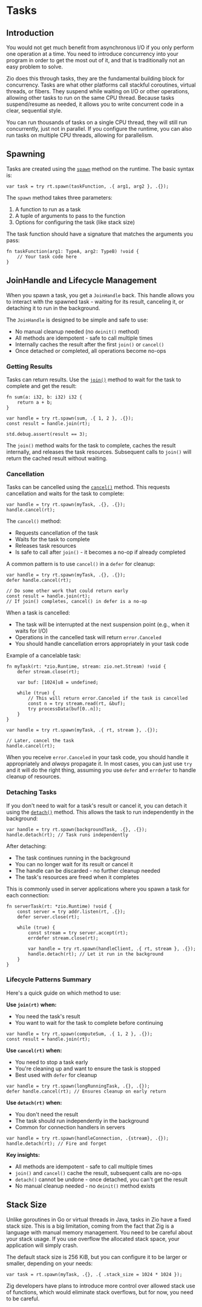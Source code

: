 # Tasks

## Introduction

You would not get much benefit from asynchronous I/O if you only perform one operation at a time.
You need to introduce concurrency into your program in order to get the most out of it,
and that is traditionally not an easy problem to solve.

Zio does this through tasks, they are the fundamental building block for concurrency.
Tasks are what other platforms call stackful coroutines, virtual threads, or fibers.
They suspend while waiting on I/O or other operations, allowing other tasks to run on the same CPU thread.
Because tasks suspend/resume as needed, it allows you to write concurrent code in a clear, sequential style.

You can run thousands of tasks on a single CPU thread, they will still run concurrently, just not in parallel.
If you configure the runtime, you can also run tasks on multiple CPU threads, allowing for parallelism.

## Spawning

Tasks are created using the [`spawn`](/zio/apidocs/#zio.runtime.Runtime.spawn) method on the runtime. The basic syntax is:

```zig
var task = try rt.spawn(taskFunction, .{ arg1, arg2 }, .{});
```

The `spawn` method takes three parameters:
1. A function to run as a task
2. A tuple of arguments to pass to the function
3. Options for configuring the task (like stack size)

The task function should have a signature that matches the arguments you pass:

```zig
fn taskFunction(arg1: TypeA, arg2: TypeB) !void {
    // Your task code here
}
```

## JoinHandle and Lifecycle Management

When you spawn a task, you get a `JoinHandle` back. This handle allows you to interact with the spawned task - waiting for its result, canceling it, or detaching it to run in the background.

The `JoinHandle` is designed to be simple and safe to use:
- No manual cleanup needed (no `deinit()` method)
- All methods are idempotent - safe to call multiple times
- Internally caches the result after the first `join()` or `cancel()`
- Once detached or completed, all operations become no-ops

### Getting Results

Tasks can return results. Use the [`join()`](/zio/apidocs/#zio.runtime.JoinHandle.join) method to wait for the task to complete and get the result:

```zig
fn sum(a: i32, b: i32) i32 {
    return a + b;
}

var handle = try rt.spawn(sum, .{ 1, 2 }, .{});
const result = handle.join(rt);

std.debug.assert(result == 3);
```

The `join()` method waits for the task to complete, caches the result internally, and releases the task resources. Subsequent calls to `join()` will return the cached result without waiting.

### Cancellation

Tasks can be cancelled using the [`cancel()`](/zio/apidocs/#zio.runtime.JoinHandle.cancel) method. This requests cancellation and waits for the task to complete:

```zig
var handle = try rt.spawn(myTask, .{}, .{});
handle.cancel(rt);
```

The `cancel()` method:
- Requests cancellation of the task
- Waits for the task to complete
- Releases task resources
- Is safe to call after `join()` - it becomes a no-op if already completed

A common pattern is to use `cancel()` in a `defer` for cleanup:

```zig
var handle = try rt.spawn(myTask, .{}, .{});
defer handle.cancel(rt);

// Do some other work that could return early
const result = handle.join(rt);
// If join() completes, cancel() in defer is a no-op
```

When a task is cancelled:
- The task will be interrupted at the next suspension point (e.g., when it waits for I/O)
- Operations in the cancelled task will return `error.Canceled`
- You should handle cancellation errors appropriately in your task code

Example of a cancelable task:

```zig
fn myTask(rt: *zio.Runtime, stream: zio.net.Stream) !void {
    defer stream.close(rt);

    var buf: [1024]u8 = undefined;

    while (true) {
        // This will return error.Canceled if the task is cancelled
        const n = try stream.read(rt, &buf);
        try processData(buf[0..n]);
    }
}

var handle = try rt.spawn(myTask, .{ rt, stream }, .{});

// Later, cancel the task
handle.cancel(rt);
```

When you receive `error.Canceled` in your task code, you should handle it appropriately
and *always* propagate it. In most cases, you can just use `try` and it will do the right thing,
assuming you use `defer` and `errdefer` to handle cleanup of resources.

### Detaching Tasks

If you don't need to wait for a task's result or cancel it, you can detach it using the [`detach()`](/zio/apidocs/#zio.runtime.JoinHandle.detach) method. This allows the task to run independently in the background:

```zig
var handle = try rt.spawn(backgroundTask, .{}, .{});
handle.detach(rt); // Task runs independently
```

After detaching:
- The task continues running in the background
- You can no longer wait for its result or cancel it
- The handle can be discarded - no further cleanup needed
- The task's resources are freed when it completes

This is commonly used in server applications where you spawn a task for each connection:

```zig
fn serverTask(rt: *zio.Runtime) !void {
    const server = try addr.listen(rt, .{});
    defer server.close(rt);

    while (true) {
        const stream = try server.accept(rt);
        errdefer stream.close(rt);

        var handle = try rt.spawn(handleClient, .{ rt, stream }, .{});
        handle.detach(rt); // Let it run in the background
    }
}
```

### Lifecycle Patterns Summary

Here's a quick guide on which method to use:

**Use `join(rt)` when:**
- You need the task's result
- You want to wait for the task to complete before continuing

```zig
var handle = try rt.spawn(computeSum, .{ 1, 2 }, .{});
const result = handle.join(rt);
```

**Use `cancel(rt)` when:**
- You need to stop a task early
- You're cleaning up and want to ensure the task is stopped
- Best used with `defer` for cleanup

```zig
var handle = try rt.spawn(longRunningTask, .{}, .{});
defer handle.cancel(rt); // Ensures cleanup on early return
```

**Use `detach(rt)` when:**
- You don't need the result
- The task should run independently in the background
- Common for connection handlers in servers

```zig
var handle = try rt.spawn(handleConnection, .{stream}, .{});
handle.detach(rt); // Fire and forget
```

**Key insights:**
- All methods are idempotent - safe to call multiple times
- `join()` and `cancel()` cache the result, subsequent calls are no-ops
- `detach()` cannot be undone - once detached, you can't get the result
- No manual cleanup needed - no `deinit()` method exists

## Stack Size

Unlike goroutines in Go or virtual threads in Java, tasks in Zio have a fixed stack size. This is a big limitation,
coming from the fact that Zig is a language with manual memory management. 
You need to be careful about your stack usage. If you use overflow the allocated stack space, 
your application will simply crash.

The default stack size is 256 KiB, but you can configure it to be larger or smaller, depending on your needs:

```zig
var task = rt.spawn(myTask, .{}, .{ .stack_size = 1024 * 1024 });
```

Zig developers have plans to introduce more control over allowed stack use of functions,
which would eliminate stack overflows, but for now, you need to be careful.
